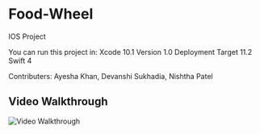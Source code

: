 # Food-Wheel
IOS Project 

You can run this project in: 
Xcode 10.1
Version 1.0
Deployment Target 11.2
Swift 4


Contributers: Ayesha Khan, Devanshi Sukhadia, Nishtha Patel

## Video Walkthrough 

<img src='https://im2.ezgif.com/tmp/ezgif-2-655a52a965de.gif' title='Video Walkthrough' width='' alt='Video Walkthrough' />
